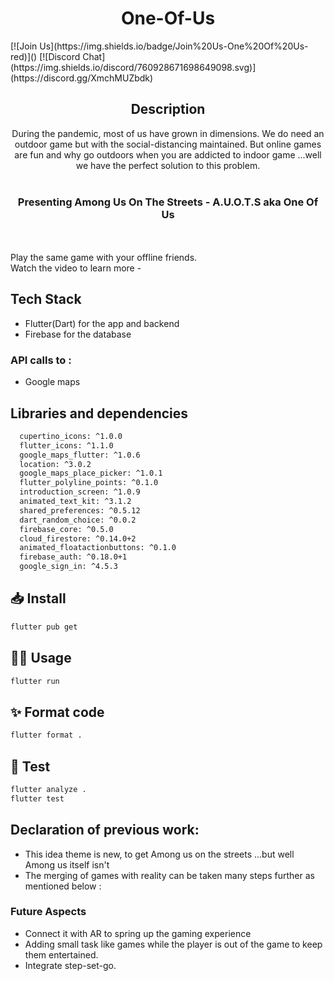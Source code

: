 <h1 align="center">One-Of-Us</h1>
[![Join Us](https://img.shields.io/badge/Join%20Us-One%20Of%20Us-red)]()
[![Discord Chat](https://img.shields.io/discord/760928671698649098.svg)](https://discord.gg/XmchMUZbdk)





<h2 align="center">Description</h2>

<p align="center">During the pandemic, most of us have grown in dimensions. We do need an outdoor game but with the social-distancing maintained. But online games are fun and why go outdoors when you are addicted to indoor game ...well we have the perfect solution to this problem.<br><br><h3 align="center">Presenting Among Us On The Streets - A.U.O.T.S aka One Of Us</h3><br><br>Play the same game with your offline friends. <br>Watch the video to learn more - </p>



## Tech Stack

- Flutter(Dart) for the app and backend
- Firebase for the database

### API calls to :

- Google maps

## Libraries and dependencies
```sh
  cupertino_icons: ^1.0.0
  flutter_icons: ^1.1.0  
  google_maps_flutter: ^1.0.6
  location: ^3.0.2
  google_maps_place_picker: ^1.0.1
  flutter_polyline_points: ^0.1.0
  introduction_screen: ^1.0.9
  animated_text_kit: ^3.1.2
  shared_preferences: ^0.5.12
  dart_random_choice: ^0.0.2
  firebase_core: ^0.5.0
  cloud_firestore: ^0.14.0+2
  animated_floatactionbuttons: ^0.1.0
  firebase_auth: ^0.18.0+1
  google_sign_in: ^4.5.3
```


## 📥 Install

```sh
flutter pub get
```

## 👷‍♂️ Usage

```sh
flutter run
```

## ✨ Format code

```sh
flutter format .
```

## 🧪 Test

```sh
flutter analyze .
flutter test
```

## Declaration of previous work:

- This idea theme is new, to get Among us on the streets ...but well Among us itself isn't
- The merging of games with reality can be taken many steps further as mentioned below :

### Future Aspects

- Connect it with AR to spring up the gaming experience
- Adding small task like games while the player is out of the game to keep them entertained.
- Integrate step-set-go.



